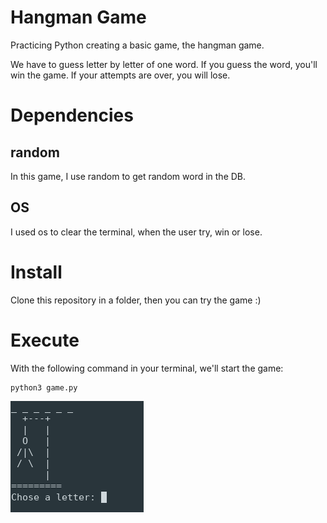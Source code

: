 # Hangman Game
Practicing Python creating a basic game, the hangman game.

We have to guess letter by letter of one word.
If you guess the word, you'll win the game.
If your attempts are over, you will lose.

# Dependencies

## random
In this game, I use random to get random word in the DB.

## OS
I used os to clear the terminal, when the user try, win or lose.

# Install
Clone this repository in a folder, then you can try the game :)

# Execute
With the following command in your terminal, we'll start the game:

    python3 game.py

![image](./Screenshot_2021-10-06_20-41-42.png)



